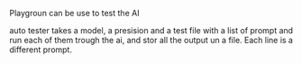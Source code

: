 Playgroun can be use to test the AI

auto tester takes a model, a presision and a test file with a list of prompt and run each of them trough the ai, and stor all the output un a file.
Each line is a different prompt.